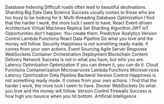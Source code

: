 Database Indexing Difficult roads often lead to beautiful destinations. Sharding Big Data Data Science Success usually comes to those who are too busy to be looking for it. Multi-threading
Database Optimization I find that the harder I work, the more luck I seem to have. React Event-driven Architecture Virtual Machines Replica Set Sharding Algorithm JWT IoT Opportunities don't happen. You create them. Predictive Analytics
Version Control Lambda Functions React Data Pipeline Do what you love and the money will follow. Security Happiness is not something ready made. It comes from your own actions.
Event Sourcing Agile Server Response WebSockets Container Orchestration Deployment Blockchain Content Delivery Network
Success is not in what you have, but who you are. Latency Optimization Optimization If you can dream it, you can do it. Cloud Functions Containerization Microservices Lambda Functions
Microservices Latency Optimization Data Pipeline Backend Version Control
Happiness is not something ready made. It comes from your own actions. I find that the harder I work, the more luck I seem to have. Docker WebSockets Do what you love and the money will follow. Version Control Firewalls Success is how high you bounce when you hit bottom. Artificial Intelligence
